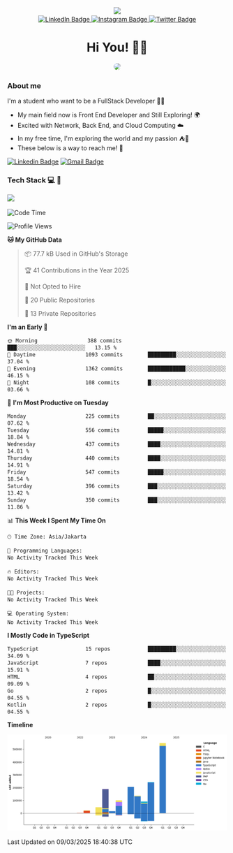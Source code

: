 <div>
  <div id="header" align="center">
      <img src="https://media.giphy.com/media/nFLW7PNGgN3lI68rdv/giphy.gif" width="100"/>
      <div id="badges" style="margin-bottom:20px">
        <a href="https://www.linkedin.com/in/daffaputranarendra/">
          <img src="https://img.shields.io/badge/LinkedIn-blue?style=for-the-badge&logo=linkedin&logoColor=white" alt="LinkedIn Badge"/>
        </a>
        <a href="https://www.instagram.com/daffadon_/">
          <img src="https://img.shields.io/badge/Instagram-E4405F?style=for-the-badge&logo=instagram&logoColor=white" alt="Instagram Badge"/>
        </a>
        <a href="https://twitter.com/daffadon_">
          <img src="https://img.shields.io/badge/Twitter-blue?style=for-the-badge&logo=twitter&logoColor=white" alt="Twitter Badge"/>
        </a>
      </div>
    <h1>Hi You! 🙌🙌</h1>
    <img src="https://media.giphy.com/media/rJsMvyk7AHHiW9qKLM/giphy.gif" height=200 style="border-radius:10px" />
  </div>
</div>

### About me

I'm a student who want to be a FullStack Developer 🧑‍💻

- My main field now is Front End Developer and Still Exploring! 🌍
- Excited with Network, Back End, and Cloud Computing ☁️
- In my free time, I'm exploring the world and my passion ⛺🍵
- These below is a way to reach me! 🏃

[![Linkedin Badge](https://skillicons.dev/icons?i=linkedin)](https://www.linkedin.com/in/daffaputranarendra/)
[![Gmail Badge](https://skillicons.dev/icons?i=gmail)](https://mail.google.com/mail/?view=cm&fs=1&to=daffaputranarendra9@gmail.com)

### Tech Stack 💻 📘

<img src="https://skillicons.dev/icons?i=java,html,css,javascript,typescript,golang,react,next,express,vite,tailwind,mui,prisma,mongodb,mysql,firebase,jest,git,jenkins,docker,kubernetes,github,postman,prometheus,grafana,gcp,vscode,arch,&perline=9"/>

<!--START_SECTION:waka-->
![Code Time](http://img.shields.io/badge/Code%20Time-0%20secs-blue)

![Profile Views](http://img.shields.io/badge/Profile%20Views-0-blue)

**🐱 My GitHub Data** 

> 📦 77.7 kB Used in GitHub's Storage 
 > 
> 🏆 41 Contributions in the Year 2025
 > 
> 🚫 Not Opted to Hire
 > 
> 📜 20 Public Repositories 
 > 
> 🔑 13 Private Repositories 
 > 
**I'm an Early 🐤** 

```text
🌞 Morning                388 commits         ███░░░░░░░░░░░░░░░░░░░░░░   13.15 % 
🌆 Daytime                1093 commits        █████████░░░░░░░░░░░░░░░░   37.04 % 
🌃 Evening                1362 commits        ████████████░░░░░░░░░░░░░   46.15 % 
🌙 Night                  108 commits         █░░░░░░░░░░░░░░░░░░░░░░░░   03.66 % 
```
📅 **I'm Most Productive on Tuesday** 

```text
Monday                   225 commits         ██░░░░░░░░░░░░░░░░░░░░░░░   07.62 % 
Tuesday                  556 commits         █████░░░░░░░░░░░░░░░░░░░░   18.84 % 
Wednesday                437 commits         ████░░░░░░░░░░░░░░░░░░░░░   14.81 % 
Thursday                 440 commits         ████░░░░░░░░░░░░░░░░░░░░░   14.91 % 
Friday                   547 commits         █████░░░░░░░░░░░░░░░░░░░░   18.54 % 
Saturday                 396 commits         ███░░░░░░░░░░░░░░░░░░░░░░   13.42 % 
Sunday                   350 commits         ███░░░░░░░░░░░░░░░░░░░░░░   11.86 % 
```


📊 **This Week I Spent My Time On** 

```text
🕑︎ Time Zone: Asia/Jakarta

💬 Programming Languages: 
No Activity Tracked This Week

🔥 Editors: 
No Activity Tracked This Week

🐱‍💻 Projects: 
No Activity Tracked This Week

💻 Operating System: 
No Activity Tracked This Week
```

**I Mostly Code in TypeScript** 

```text
TypeScript               15 repos            █████████░░░░░░░░░░░░░░░░   34.09 % 
JavaScript               7 repos             ████░░░░░░░░░░░░░░░░░░░░░   15.91 % 
HTML                     4 repos             ██░░░░░░░░░░░░░░░░░░░░░░░   09.09 % 
Go                       2 repos             █░░░░░░░░░░░░░░░░░░░░░░░░   04.55 % 
Kotlin                   2 repos             █░░░░░░░░░░░░░░░░░░░░░░░░   04.55 % 
```



**Timeline**

![Lines of Code chart](https://raw.githubusercontent.com/Daffadon/Daffadon/main/assets/bar_graph.png)


 Last Updated on 09/03/2025 18:40:38 UTC
<!--END_SECTION:waka-->
